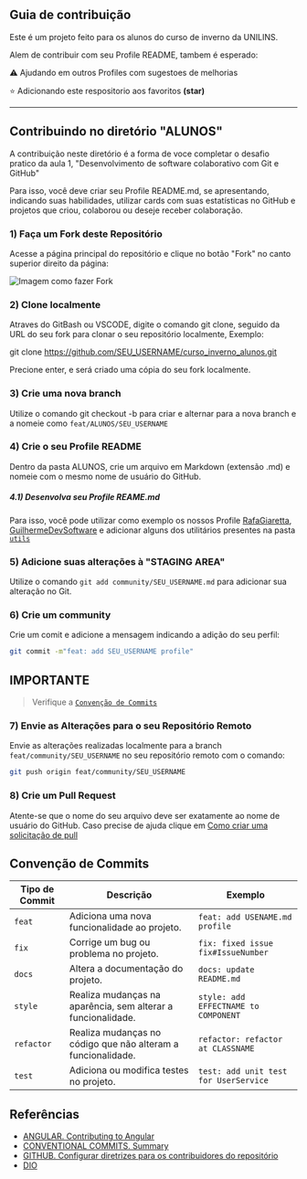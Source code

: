 ## Guia de contribuição

Este é um projeto feito para os alunos do curso de inverno da UNILINS.

Alem de contribuir com seu Profile README, tambem é esperado: 

⚠️ Ajudando em outros Profiles com sugestoes de melhorias

⭐ Adicionando este respositorio aos favoritos **(star)**

---

## Contribuindo no diretório "ALUNOS"

A contribuição neste diretório é a forma de voce completar o desafio pratico da aula 1, "Desenvolvimento de software colaborativo com Git e GitHub"

Para isso, você deve criar seu Profile README.md, se apresentando, indicando suas habilidades, utilizar cards com suas estatísticas no GitHub e projetos que criou, colaborou ou deseje receber colaboração.

### 1) Faça um Fork  deste Repositório

Acesse a página principal do repositório e clique no botão "Fork" no canto superior direito da página: 

<img src="https://i.ibb.co/8zz39vy/Captura-de-tela-2024-07-07-171941.png" alt="Imagem como fazer Fork" >

### 2) Clone localmente

Atraves do GitBash ou VSCODE, digite o comando git clone, seguido da URL do seu fork para clonar o seu repositório localmente, Exemplo:

git clone https://github.com/SEU_USERNAME/curso_inverno_alunos.git

Precione enter, e será criado uma cópia do seu fork localmente.

### 3) Crie uma nova branch

Utilize o comando git checkout -b para criar e alternar para a nova branch e a nomeie como `feat/ALUNOS/SEU_USERNAME`

### 4) Crie o seu Profile README

Dentro da pasta ALUNOS, crie um arquivo em Markdown (extensão .md) e nomeie com o mesmo nome de usuário do  GitHub.

##### 4.1) Desenvolva seu Profile REAME.md

Para isso, você pode utilizar como exemplo os nossos Profile [RafaGiaretta](https://github.com/RafaGiaretta), [GuilhermeDevSoftware](https://github.com/GuilhermeDevSoftware) e adicionar alguns dos utilitários presentes na pasta [`utils`](https://github.com/RafaGiaretta/curso_inverno_alunos/tree/main/ALUNOS/utils) 


### 5) Adicione suas alterações à "STAGING AREA"
Utilize o comando `git add community/SEU_USERNAME.md` para adicionar sua alteração no Git.

### 6) Crie um community

Crie um comit e adicione  a mensagem indicando a adição do seu perfil: 
```bash
git commit -m"feat: add SEU_USERNAME profile"
```
## IMPORTANTE 
> Verifique a [`Convenção de Commits`](https://github.com/digitalinnovationone/dio-lab-open-source/blob/main/CONTRIBUTING.md#conven%C3%A7%C3%A3o-de-commits) 

### 7) Envie as Alterações para o seu Repositório Remoto
Envie as alterações realizadas localmente para a branch `feat/community/SEU_USERNAME` no seu repositório remoto com o comando: 
```bash
git push origin feat/community/SEU_USERNAME
```

### 8) Crie um  **Pull Request**
Atente-se que o nome do seu arquivo deve ser exatamente ao nome de usuário do GitHub.
 Caso precise de ajuda clique em [Como criar uma solicitação de pull](https://docs.github.com/pt/pull-requests/collaborating-with-pull-requests/proposing-changes-to-your-work-with-pull-requests/creating-a-pull-request)


## Convenção de Commits 

| Tipo de Commit |Descrição                                                            | Exemplo
| ---------------|----------------------------------------------------------------------|-----------
| `feat`         | Adiciona uma nova funcionalidade ao projeto.                         | `feat: add USENAME.md profile`
| `fix`          | Corrige um bug ou problema no projeto.                               | `fix: fixed issue fix#IssueNumber`
| `docs`         | Altera a documentação do projeto.| `docs: update README.md`
| `style`        | Realiza mudanças na aparência, sem alterar a funcionalidade.         | `style: add EFFECTNAME to COMPONENT`
| `refactor`     | Realiza mudanças no código que não alteram a funcionalidade.         | `refactor: refactor at CLASSNAME`
| `test`         | Adiciona ou modifica testes no projeto.                              | `test: add unit test for UserService`


## Referências
- [ANGULAR. Contributing to Angular](https://github.com/angular/angular/blob/22b96b9/CONTRIBUTING.md)
- [CONVENTIONAL COMMITS. Summary](https://www.conventionalcommits.org/en/v1.0.0/)
- [GITHUB. Configurar diretrizes para os contribuidores do repositório](https://docs.github.com/pt/communities/setting-up-your-project-for-healthy-contributions/setting-guidelines-for-repository-contributors)
- [DIO](https://web.dio.me/)
